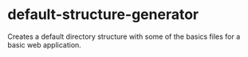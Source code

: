 # default-structure-generator
Creates a default directory structure with some of the basics files for a basic web application.
